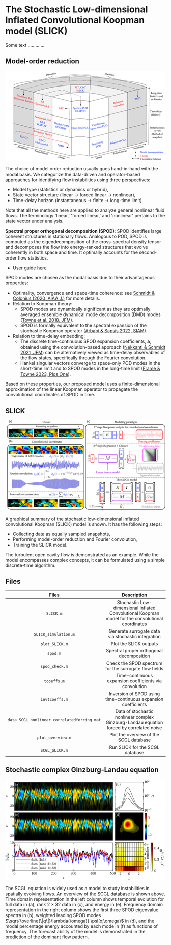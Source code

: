# The Stochastic Low-dimensional Inflated Convolutional Koopman model (SLICK)

Some text .............

## Model-order reduction

![Alt text](Modal_analysis_schematic.png)

The choice of model order reduction usually goes hand-in-hand with the modal basis.
We categorize the data-driven and operator-based approaches for identifying flow instabilities using three perspectives:
* Model type (statistics or dynamics or hybrid),
* State vector structure (linear $\to$ forced linear $\to$ nonlinear),
* Time-delay horizon (instantaneous $\to$ finite $\to$ long-time limit).
  
Note that all the methods here are applied to analyze general nonlinear fluid flows. The terminology 'linear,' 'forced linear,' and 'nonlinear' pertains to the state vector under analysis.

__Spectral proper orthogonal decomposition (SPOD)__:
SPOD identifies large coherent structures in stationary flows. Analogous to POD, SPOD is computed as the eigendecomposition of the cross-spectral density tensor and decomposes the flow into energy-ranked structures that evolve coherently in both space and time. It optimally accounts for the second-order flow statistics.

   * User guide [here](https://www.mathworks.com/matlabcentral/fileexchange/65683-spectral-proper-orthogonal-decomposition-spod)
     
SPOD modes are chosen as the modal basis due to their advantageous properties:

* Optimality, convergence and space-time coherence: see [Schmidt & Colonius (2020, AIAA J.)](https://doi.org/10.2514/1.J058809) for more details. 
* Relation to Koopman theory:
     *   SPOD modes are dynamically significant as they are optimally averaged ensemble dynamical mode decomposition (DMD) modes ([Towne et al. 2018, JFM](https://doi.org/10.1017/jfm.2018.283)).
     *   SPOD is formally equivalent to the spectral expansion of the stochastic Koopman operator ([Arbabi & Sapsis 2022, SIAM](https://doi.org/10.1137/20M1359833)). 
* Relation to time-delay embedding: 
     * The discrete time-continuous SPOD expansion coefficients, $\mathbf{a}$, obtained using the convolution-based approach ([Nekkanti & Schmidt 2021, JFM](https://doi.org/10.1017/jfm.2021.681)) can be alternatively viewed as time-delay observables of the flow states, specifically through the Fourier convolution. 
     * Hankel singular vectors converge to space-only POD modes in the short-time limit and to SPOD modes in the long-time limit ([Frame & Towne 2023, Plos One](https://doi.org/10.1371/journal.pone.0289637)).

Based on these properties, our proposed model uses a finite-dimensional approximation of the linear Koopman operator to propagate the convolutional coordinates of SPOD in time.

## SLICK

![SLICK overview](Koopman_SPOD_schematic.png)


A graphical summary of the stochastic low-dimensional inflated convolutional Koopman (SLICK) model is shown. It has the following steps: 
* Collecting data as equally sampled snapshots,
* Performing model-order reduction and Fourier convolution,
* Training the SLICK model.

The turbulent open cavity flow is demonstrated as an example. 
While the model encompasses complex concepts, it can be formulated using a simple discrete-time algorithm.


## Files 

| Files                | Description      |               
| :---:                |     :---:        |    
| `SLICK.m`            | Stochastic Low-dimensional Inflated Convolutional Koopman model for the convolutional coordinates        | 
| `SLICK_simulation.m` | Generate surrogate data via stochastic integration |
| `plot_SLICK.m`       | Plot the SLICK outputs                   |
| `spod.m`             | Spectral proper orthogonal decomposition |
| `spod_check.m`       | Check the SPOD spectrum for the surrogate flow fields |
| `tcoeffs.m`          | Time-continuous expansion coefficients via convolution |
| `invtcoeffs.m`       | Inversion of SPOD using time-continuous expansion coefficients |
| `data_SCGL_nonlinear_correlatedforcing.mat` | Data of stochastic nonlinear complex Ginzburg-Landau equation forced by correlated noise |
| `plot_overview.m`    | Plot the overview of the SCGL database|
| `SCGL_SLICK.m`       | Run SLICK for the SCGL database|





## Stochastic complex Ginzburg-Landau equation

![SCGL overview](SCGL_nonlinear_correlated_full.png)

The SCGL equation is widely used as a model to study instabilities in spatially evolving flows. An overview of the SCGL database is shown above.
Time domain representation in the left column shows temporal evolution for full data in (a), rank $2\times 32$ data in (c), and energy in (e). Frequency domain representation in the right column shows the first three SPOD eigenvalue spectra in (b), weighted leading SPOD modes $\sqrt{\overline{\|q\|}\lambda(\omega)} \psi(x;\omega)$ in (d), and the modal percentage energy accounted by each mode in (f) as functions of frequency. The forecast ability of the model is demonstrated in the prediction of the dominant flow pattern.


